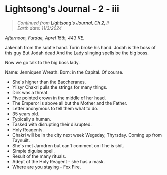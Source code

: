 # Lightsong's Journal - 2 - iii

> _Continued from [Lightsong's Journal, Ch 2, ii](99-2-LJ-ch2-ii.md)_  
> _Earth date: 11/3/2024_


_Afternoon, Furdae, Aprel 15th, 443 KE._

Jakeriah from the subtle hand.
Torin broke his hand.
Jodah is the boss of this guy
But Jodah dead
And the Lady slinging spells be the big boss. 

Now we go talk to the big boss lady.

Name: Jenniquen Wreath.
Born: in the Capital. Of course.
- She's higher than the Baccheranes.
- Ylisyr Chakri pulls the strings for many things.
- Dirk was a threat.
- Five pointed crown in the middle of her head.
- The Emperor is above all but the Mother and the Father.
- Letter anonymous to tell them what to do.
- 35 years old. 
- Typically a human.
- Tasked with disrupting their disrupted.
- Holy Reagents.
- Chakri will be in the city next week Wegsday, Thyrsday. Coming up from Taynuilt.
- She's met Jarodren but can't comment on if he is shit.
- Simple diguise spell.
- Result of the many rituals. 
- Adept of the Holy Reagent - she has a mask.
- Where are you staying - Fox Fire.

